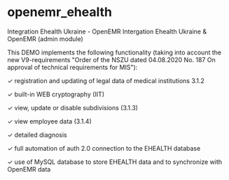 # openemr_ehealth
Integration Ehealth Ukraine - OpenEMR
Intergation Ehealth Ukraine & OpenEMR (admin module)

This DEMO implements the following functionality (taking into account the new V9-requirements "Order of the NSZU dated 04.08.2020 No. 187 On approval of technical requirements for MIS"):

✓ registration and updating of legal data of medical institutions 3.1.2

✓ built-in WEB cryptography (IIT)

✓ view, update or disable subdivisions (3.1.3)

✓ view employee data (3.1.4)

✓ detailed diagnosis

✓ full automation of auth 2.0 connection to the EHEALTH database

✓ use of MySQL database to store EHEALTH data and to synchronize with OpenEMR data
